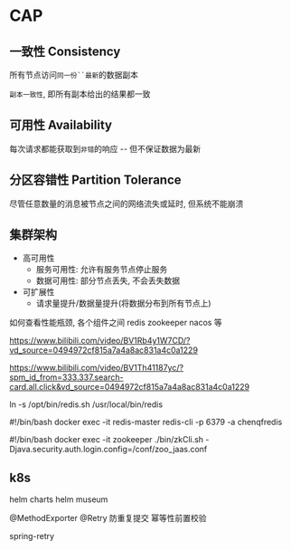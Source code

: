 # CAP

## 一致性 Consistency

所有节点访问`同一份``最新`的数据副本

`副本一致性`, 即所有副本给出的结果都一致

## 可用性 Availability

每次请求都能获取到`非错`的响应 -- 但不保证数据为最新





## 分区容错性 Partition Tolerance

尽管任意数量的消息被节点之间的网络流失或延时, 但系统不能崩溃

## 集群架构

+ 高可用性
  + 服务可用性: 允许有服务节点停止服务
  + 数据可用性: 部分节点丢失, 不会丢失数据
+ 可扩展性
  + 请求量提升/数据量提升(将数据分布到所有节点上)


如何查看性能瓶颈, 各个组件之间 redis zookeeper nacos 等


https://www.bilibili.com/video/BV1Rb4y1W7CD/?vd_source=0494972cf815a7a4a8ac831a4c0a1229

https://www.bilibili.com/video/BV1Th41187yc/?spm_id_from=333.337.search-card.all.click&vd_source=0494972cf815a7a4a8ac831a4c0a1229





ln -s /opt/bin/redis.sh /usr/local/bin/redis

#!/bin/bash
docker exec -it redis-master redis-cli -p 6379 -a chenqfredis


#!/bin/bash
docker exec -it zookeeper ./bin/zkCli.sh -Djava.security.auth.login.config=/conf/zoo_jaas.conf



## k8s

helm charts
helm museum

@MethodExporter
@Retry
防重复提交
幂等性前置校验

spring-retry
